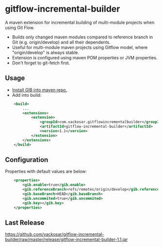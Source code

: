 # gitflow-incremental-builder

A maven extension for incremental building of multi-module projects when using Git Flow.
- Builds only changed maven modules compared to reference branch in Git (e.g. origin/develop) and all their dependents.
- Useful for multi-module maven projects using Gitflow model, where "origin/develop" is always stable.
- Extension is configured using maven POM properties or JVM properties.
- Don't forget to git-fetch first.

## Usage

- [Install GIB into maven repo.](https://maven.apache.org/guides/mini/guide-3rd-party-jars-local.html)
- Add into build:
```xml
    <build>
        ...
        <extensions>
            <extension>
                <groupId>com.vackosar.gitflowincrementalbuilder</groupId>
                <artifactId>gitflow-incremental-builder</artifactId>
                <version>1.1</version>
            </extension>
        </extensions>
    </build>
```
## Configuration

Properties with default values are below:
```xml
    <properties>
        <gib.enable>true</gib.enable>
        <gib.referenceBranch>refs/remotes/origin/develop</gib.referenceBranch>
        <gib.baseBranch>HEAD</gib.baseBranch>
        <gib.uncommited>true</gib.uncommited>
        <gib.key></gib.key>
    </properties>
```

## Last Release

https://github.com/vackosar/gitflow-incremental-builder/raw/master/release/gitflow-incremental-builder-1.1.jar
